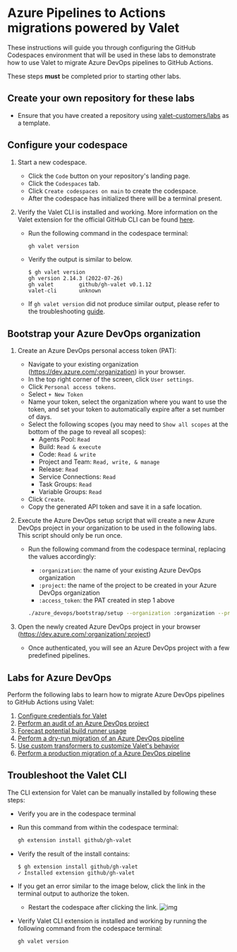 # Azure Pipelines to Actions migrations powered by Valet

These instructions will guide you through configuring the GitHub Codespaces environment that will be used in these labs to demonstrate how to use Valet to migrate Azure DevOps pipelines to GitHub Actions.

These steps **must** be completed prior to starting other labs.

## Create your own repository for these labs

- Ensure that you have created a repository using [valet-customers/labs](https://github.com/valet-customers/labs) as a template.

## Configure your codespace

1. Start a new codespace.

    - Click the `Code` button on your repository's landing page.
    - Click the `Codespaces` tab.
    - Click `Create codespaces on main` to create the codespace.
    - After the codespace has initialized there will be a terminal present.

2. Verify the Valet CLI is installed and working. More information on the Valet extension for the official GitHub CLI can be found [here](https://github.com/github/gh-valet).

    - Run the following command in the codespace terminal:

      ```bash
      gh valet version
      ```

    - Verify the output is similar to below.

      ```console
      $ gh valet version
      gh version 2.14.3 (2022-07-26)
      gh valet        github/gh-valet v0.1.12
      valet-cli       unknown
      ```

    - If `gh valet version` did not produce similar output, please refer to the troubleshooting [guide](#troubleshoot-the-valet-cli).

## Bootstrap your Azure DevOps organization

1. Create an Azure DevOps personal access token (PAT):

    - Navigate to your existing organization (<https://dev.azure.com/:organization>) in your browser.
    - In the top right corner of the screen, click `User settings`.
    - Click `Personal access tokens`.
    - Select `+ New Token`
    - Name your token, select the organization where you want to use the token, and set your token to automatically expire after a set number of days.
    - Select the following scopes (you may need to `Show all scopes` at the bottom of the page to reveal all scopes):
      - Agents Pool: `Read`
      - Build: `Read & execute`
      - Code: `Read & write`
      - Project and Team: `Read, write, & manage`
      - Release: `Read`
      - Service Connections: `Read`
      - Task Groups: `Read`
      - Variable Groups: `Read`
    - Click `Create`.
    - Copy the generated API token and save it in a safe location.

2. Execute the Azure DevOps setup script that will create a new Azure DevOps project in your organization to be used in the following labs. This script should only be run once.

    - Run the following command from the codespace terminal, replacing the values accordingly:
      - `:organization`: the name of your existing Azure DevOps organization
      - `:project`: the name of the project to be created in your Azure DevOps organization
      - `:access_token`: the PAT created in step 1 above

      ```bash
      ./azure_devops/bootstrap/setup --organization :organization --project :project --access-token :access-token
      ```

3. Open the newly created Azure DevOps project in your browser (<https://dev.azure.com/:organization/:project>)

    - Once authenticated, you will see an Azure DevOps project with a few predefined pipelines.

## Labs for Azure DevOps

Perform the following labs to learn how to migrate Azure DevOps pipelines to GitHub Actions using Valet:

1. [Configure credentials for Valet](1-configure.md)
2. [Perform an audit of an Azure DevOps project](2-audit.md)
3. [Forecast potential build runner usage](3-forecast.md)
4. [Perform a dry-run migration of an Azure DevOps pipeline](4-dry-run.md)
5. [Use custom transformers to customize Valet's behavior](5-custom-transformers.md)
6. [Perform a production migration of a Azure DevOps pipeline](6-migrate.md)

## Troubleshoot the Valet CLI

The CLI extension for Valet can be manually installed by following these steps:

- Verify you are in the codespace terminal
- Run this command from within the codespace terminal:

  ```bash
  gh extension install github/gh-valet
  ```

- Verify the result of the install contains:

  ```console
  $ gh extension install github/gh-valet
  ✓ Installed extension github/gh-valet
  ```

- If you get an error similar to the image below, click the link in the terminal output to authorize the token.
  - Restart the codespace after clicking the link.
  ![img](https://user-images.githubusercontent.com/26442605/169588015-9414404f-82b6-4d0f-89d4-5f0e6941b029.png)
- Verify Valet CLI extension is installed and working by running the following command from the codespace terminal:

  ```bash
  gh valet version
  ```
